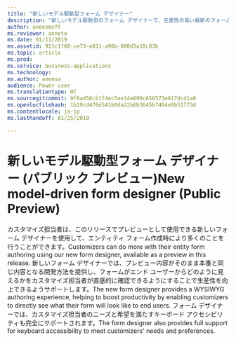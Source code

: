 ```yaml
---
title: "新しいモデル駆動型フォーム デザイナー"
description: "新しいモデル駆動型のフォーム デザイナーで、生産性の高い最新のフォーム オーサリングを体験します"
author: aneesmsft
ms.reviewer: anneta
ms.date: 01/11/2019
ms.assetid: 911c1f60-ce73-e811-a96b-000d3a18c83b
ms.topic: article
ms.prod: 
ms.service: business-applications
ms.technology: 
ms.author: aneesa
audience: Power user
ms.translationtype: HT
ms.sourcegitcommit: 9f8ad56cb1f4ec5ae14e890c656573e917dcd1a8
ms.openlocfilehash: 1b19cd476d541b0da22b6b3645b7464e0b51773d
ms.contentlocale: ja-jp
ms.lasthandoff: 01/25/2019

---
```

# <a name="new-model-driven-form-designer-public-preview"></a><span data-ttu-id="8537b-103">新しいモデル駆動型フォーム デザイナー (パブリック プレビュー)</span><span class="sxs-lookup"><span data-stu-id="8537b-103">New model-driven form designer (Public Preview)</span></span>




<span data-ttu-id="8537b-104">カスタマイズ担当者は、このリリースでプレビューとして使用できる新しいフォーム デザイナーを使用して、エンティティ フォーム作成時により多くのことを行うことができます。</span><span class="sxs-lookup"><span data-stu-id="8537b-104">Customizers can do more with their entity form authoring using our new form designer, available as a preview in this release.</span></span> <span data-ttu-id="8537b-105">新しいフォーム デザイナーでは、プレビュー内容がそのまま本番と同じ内容となる開発方法を提供し、フォームがエンド ユーザーからどのように見えるかをカスタマイズ担当者が直感的に確認できるようにすることで生産性を向上できるようサポートします。</span><span class="sxs-lookup"><span data-stu-id="8537b-105">The new form designer provides a WYSIWYG authoring experience, helping to boost productivity by enabling customizers to directly see what their form will look like to end users.</span></span> <span data-ttu-id="8537b-106">フォーム デザイナーでは、カスタマイズ担当者のニーズと希望を満たすキーボード アクセシビリティも完全にサポートされます。</span><span class="sxs-lookup"><span data-stu-id="8537b-106">The form designer also provides full support for keyboard accessibility to meet customizers' needs and preferences.</span></span>
